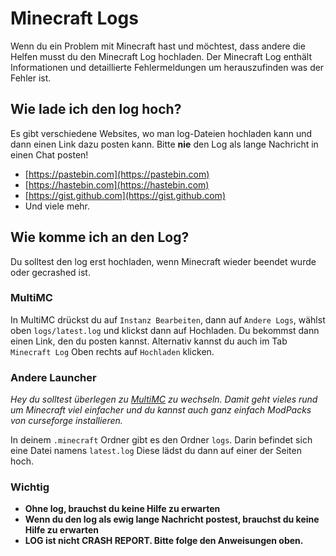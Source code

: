 # Minecraft Logs

Wenn du ein Problem mit Minecraft hast und möchtest, dass andere die Helfen musst du den Minecraft Log hochladen. Der Minecraft Log enthält Informationen und detaillierte Fehlermeldungen um herauszufinden was der Fehler ist.

## Wie lade ich den log hoch?

Es gibt verschiedene Websites, wo man log-Dateien hochladen kann und dann einen Link dazu posten kann. Bitte **nie** den Log als lange Nachricht in einen Chat posten!

  * [https://pastebin.com](https://pastebin.com)
  * [https://hastebin.com](https://hastebin.com)
  * [https://gist.github.com](https://gist.github.com)
  * Und viele mehr.
  
## Wie komme ich an den Log?

Du solltest den log erst hochladen, wenn Minecraft wieder beendet wurde oder gecrashed ist.

### MultiMC

In MultiMC drückst du auf `Instanz Bearbeiten`, dann auf `Andere Logs`, wählst oben `logs/latest.log` und klickst dann auf Hochladen. Du bekommst dann einen Link, den du posten kannst. Alternativ kannst du auch im Tab `Minecraft Log` Oben rechts auf `Hochladen` klicken.

### Andere Launcher

*Hey du solltest überlegen zu [MultiMC](https://multimc.org/) zu wechseln. Damit geht vieles rund um Minecraft viel einfacher und du kannst auch ganz einfach ModPacks von curseforge installieren.*

In deinem `.minecraft` Ordner gibt es den Ordner `logs`. Darin befindet sich eine Datei namens `latest.log` Diese lädst du dann auf einer der Seiten hoch.

### Wichtig

  * **Ohne log, brauchst du keine Hilfe zu erwarten**
  * **Wenn du den log als ewig lange Nachricht postest, brauchst du keine Hilfe zu erwarten**
  * **LOG ist nicht CRASH REPORT. Bitte folge den Anweisungen oben.**